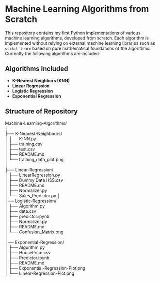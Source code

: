 # Machine Learning Algorithms from Scratch

This repository contains my first Python implementations of various machine learning algorithms, developed from scratch. Each algorithm is implemented without relying on external machine learning libraries such as `scikit-learn` based on pure mathematical foundations of the algorithms.  
Currently the following algorithms are included-

## Algorithms Included

- **K-Nearest Neighbors (KNN)**
- **Linear Regression**
- **Logistic Regression**
- **Exponential Regression**

## Structure of Repository

Machine-Learning-Algorithms/  
│  
├── K-Nearest-Neighbours/  
│   ├── K-NN.py  
│   ├── training.csv  
│   ├── test.csv  
│   ├── README.md  
│   └── training_data_plot.png  
│  
├── Linear-Regression/  
│   ├── LinearRegression.py  
│   ├── Dummy Data HSS.csv  
│   ├── README.md  
│   ├── Normalizer.py  
│   └── Sales_Predictor.py
│  
│── Logistic-Regression/  
│   ├── Algorithm.py  
│   ├── data.csv  
│   ├── predictor.ipynb  
│   ├── Normalizer.py  
│   ├── README.md  
│   └── Confusion_Matrix.png  
│  
│── Exponential-Regression/  
│   ├── Algorithm.py  
│   ├── HousePrice.csv  
│   ├── Predictor.ipynb  
│   ├── README.md  
│   ├── Exponential-Regression-Plot.png  
│   └── Linear-Regression-Plot.png  
